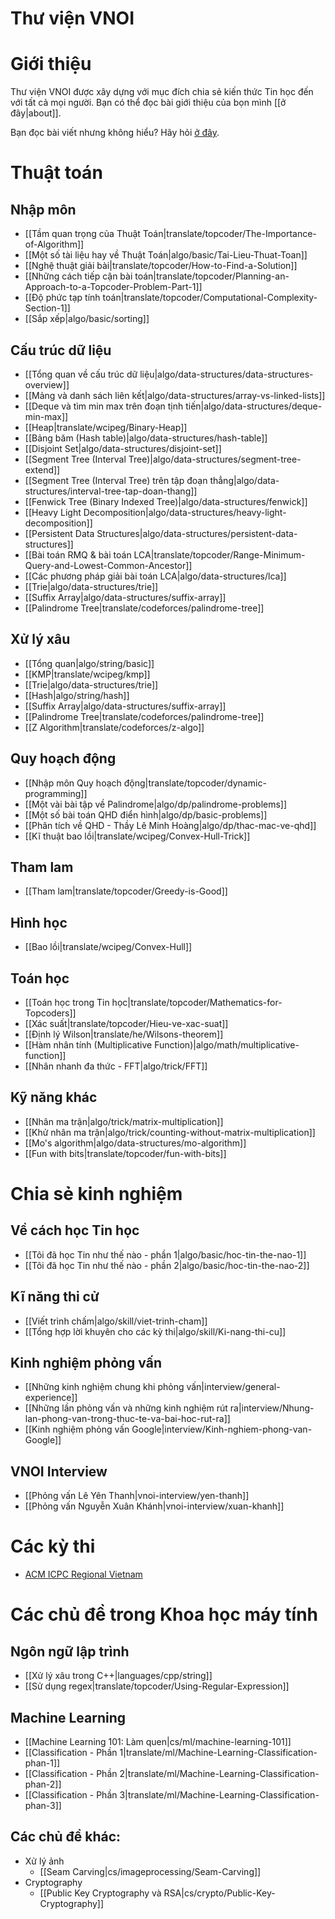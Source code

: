 # Thư viện VNOI

# Giới thiệu

Thư viện VNOI được xây dựng với mục đích chia sẻ kiến thức Tin học đến với tất cả mọi người. Bạn có thể đọc bài giới thiệu của bọn mình [[ở đây|about]].

Bạn đọc bài viết nhưng không hiểu? Hãy hỏi [ở đây](https://fb.com/vnoi.wiki/).

# Thuật toán

## Nhập môn

- [[Tầm quan trọng của Thuật Toán|translate/topcoder/The-Importance-of-Algorithm]]
- [[Một số tài liệu hay về Thuật Toán|algo/basic/Tai-Lieu-Thuat-Toan]]
- [[Nghệ thuật giải bài|translate/topcoder/How-to-Find-a-Solution]]
- [[Những cách tiếp cận bài toán|translate/topcoder/Planning-an-Approach-to-a-Topcoder-Problem-Part-1]]
- [[Độ phức tạp tính toán|translate/topcoder/Computational-Complexity-Section-1]]
- [[Sắp xếp|algo/basic/sorting]]

## Cấu trúc dữ liệu

- [[Tổng quan về cấu trúc dữ liệu|algo/data-structures/data-structures-overview]]
- [[Mảng và danh sách liên kết|algo/data-structures/array-vs-linked-lists]]
- [[Deque và tìm min max trên đoạn tịnh tiến|algo/data-structures/deque-min-max]]
- [[Heap|translate/wcipeg/Binary-Heap]]
- [[Bảng băm (Hash table)|algo/data-structures/hash-table]]
- [[Disjoint Set|algo/data-structures/disjoint-set]]
- [[Segment Tree (Interval Tree)|algo/data-structures/segment-tree-extend]]
- [[Segment Tree (Interval Tree) trên tập đoạn thẳng|algo/data-structures/interval-tree-tap-doan-thang]]
- [[Fenwick Tree (Binary Indexed Tree)|algo/data-structures/fenwick]]
- [[Heavy Light Decomposition|algo/data-structures/heavy-light-decomposition]]
- [[Persistent Data Structures|algo/data-structures/persistent-data-structures]]
- [[Bài toán RMQ & bài toán LCA|translate/topcoder/Range-Minimum-Query-and-Lowest-Common-Ancestor]]
- [[Các phương pháp giải bài toán LCA|algo/data-structures/lca]]
- [[Trie|algo/data-structures/trie]]
- [[Suffix Array|algo/data-structures/suffix-array]]
- [[Palindrome Tree|translate/codeforces/palindrome-tree]]

## Xử lý xâu

- [[Tổng quan|algo/string/basic]]
- [[KMP|translate/wcipeg/kmp]]
- [[Trie|algo/data-structures/trie]]
- [[Hash|algo/string/hash]]
- [[Suffix Array|algo/data-structures/suffix-array]]
- [[Palindrome Tree|translate/codeforces/palindrome-tree]]
- [[Z Algorithm|translate/codeforces/z-algo]]

## Quy hoạch động
- [[Nhập môn Quy hoạch động|translate/topcoder/dynamic-programming]]
- [[Một vài bài tập về Palindrome|algo/dp/palindrome-problems]]
- [[Một số bài toán QHD điển hình|algo/dp/basic-problems]]
- [[Phân tích về QHD - Thầy Lê Minh Hoàng|algo/dp/thac-mac-ve-qhd]]
- [[Kĩ thuật bao lồi|translate/wcipeg/Convex-Hull-Trick]]

## Tham lam

- [[Tham lam|translate/topcoder/Greedy-is-Good]]

## Hình học

- [[Bao lồi|translate/wcipeg/Convex-Hull]]

## Toán học

- [[Toán học trong Tin học|translate/topcoder/Mathematics-for-Topcoders]]
- [[Xác suất|translate/topcoder/Hieu-ve-xac-suat]]
- [[Định lý Wilson|translate/he/Wilsons-theorem]]
- [[Hàm nhân tính (Multiplicative Function)|algo/math/multiplicative-function]]
- [[Nhân nhanh đa thức - FFT|algo/trick/FFT]]

## Kỹ năng khác

- [[Nhân ma trận|algo/trick/matrix-multiplication]]
- [[Khử nhân ma trận|algo/trick/counting-without-matrix-multiplication]]
- [[Mo's algorithm|algo/data-structures/mo-algorithm]]
- [[Fun with bits|translate/topcoder/fun-with-bits]]


# Chia sẻ kinh nghiệm

## Về cách học Tin học

- [[Tôi đã học Tin như thế nào - phần 1|algo/basic/hoc-tin-the-nao-1]]
- [[Tôi đã học Tin như thế nào - phần 2|algo/basic/hoc-tin-the-nao-2]]

## Kĩ năng thi cử

- [[Viết trình chấm|algo/skill/viet-trinh-cham]]
- [[Tổng hợp lời khuyên cho các kỳ thi|algo/skill/Ki-nang-thi-cu]]

## Kinh nghiệm phỏng vấn

- [[Những kinh nghiệm chung khi phỏng vấn|interview/general-experience]]
- [[Những lần phỏng vấn và những kinh nghiệm rút ra|interview/Nhung-lan-phong-van-trong-thuc-te-va-bai-hoc-rut-ra]]
- [[Kinh nghiệm phỏng vấn Google|interview/Kinh-nghiem-phong-van-Google]]

## VNOI Interview

- [[Phỏng vấn Lê Yên Thanh|vnoi-interview/yen-thanh]]
- [[Phỏng vấn Nguyễn Xuân Khánh|vnoi-interview/xuan-khanh]]




# Các kỳ thi

- [ACM ICPC Regional Vietnam](http://acmicpc-vietnam.github.io/)


# Các chủ đề trong Khoa học máy tính

## Ngôn ngữ lập trình

- [[Xử lý xâu trong C++|languages/cpp/string]]
- [[Sử dụng regex|translate/topcoder/Using-Regular-Expression]]

## Machine Learning

- [[Machine Learning 101: Làm quen|cs/ml/machine-learning-101]]
- [[Classification - Phần 1|translate/ml/Machine-Learning-Classification-phan-1]]
- [[Classification - Phần 2|translate/ml/Machine-Learning-Classification-phan-2]]
- [[Classification - Phần 3|translate/ml/Machine-Learning-Classification-phan-3]]

## Các chủ đề khác:

- Xử lý ảnh
    - [[Seam Carving|cs/imageprocessing/Seam-Carving]]
- Cryptography
    - [[Public Key Cryptography và RSA|cs/crypto/Public-Key-Cryptography]]
